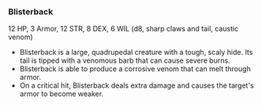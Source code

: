 ### Blisterback

12 HP, 3 Armor, 12 STR, 8 DEX, 6 WIL (d8, sharp claws and tail, caustic venom)

- Blisterback is a large, quadrupedal creature with a tough, scaly hide. Its tail is tipped with a venomous barb that can cause severe burns.
- Blisterback is able to produce a corrosive venom that can melt through armor.
- On a critical hit, Blisterback deals extra damage and causes the target's armor to become weaker.

